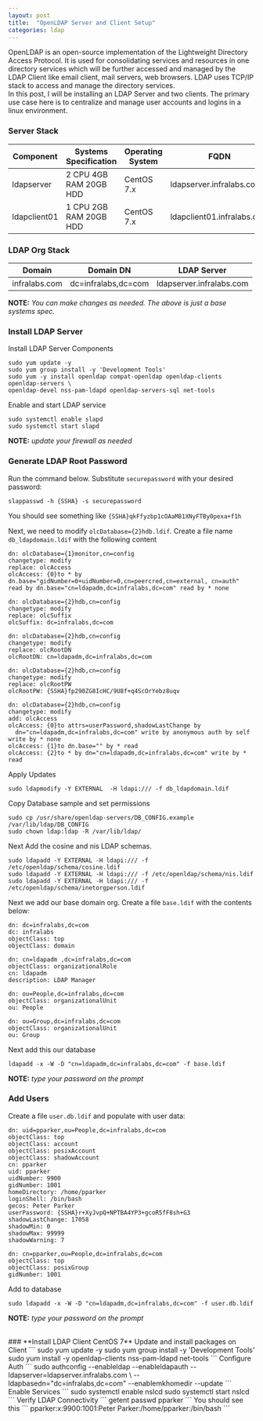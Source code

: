 ```yaml
---
layout: post
title:  "OpenLDAP Server and Client Setup"
categories: ldap
---
```


OpenLDAP is an open-source implementation of the Lightweight Directory Access Protocol. It is used for consolidating services and resources in one directory services which will be further accessed and managed by the LDAP Client like email client, mail servers, web browsers. LDAP uses TCP/IP stack to access and manage the directory services.
<br>
In this post, I will be installing an LDAP Server and two clients. The primary use case here is to centralize and manage user accounts and logins in a linux environment.

### **Server Stack**

  Component   |  Systems Specification   | Operating System  |      FQDN
 ------------ | ------------------------ | ----------------- | ------------------------------
 ldapserver   | 2 CPU  4GB RAM  20GB HDD |  CentOS 7.x       |  ldapserver.infralabs.com
 ldapclient01 | 1 CPU  2GB RAM  20GB HDD |  CentOS 7.x       |  ldapclient01.infralabs.com

### **LDAP Org Stack**

  Domain       |      Domain DN      |   LDAP Server  
 ------------- | --------------------| ----------------- 
 infralabs.com | dc=infralabs,dc=com |  ldapserver.infralabs.com

**NOTE:** *You can make changes as needed. The above is just a base systems spec.*

### **Install LDAP Server**
Install LDAP Server Components
```
sudo yum update -y
sudo yum group install -y 'Development Tools'
sudo yum -y install openldap compat-openldap openldap-clients openldap-servers \
openldap-devel nss-pam-ldapd openldap-servers-sql net-tools
```
Enable and start LDAP service
```
sudo systemctl enable slapd
sudo systemctl start slapd
```
**NOTE:** *update your firewall as needed*

### **Generate LDAP Root Password**
Run the command below. Substitute ```securepassword``` with your desired password:
```
slappasswd -h {SSHA} -s securepassword
```
You should see something like ```{SSHA}qkFfyzbp1cOAaM81XNyFTBy0pexa+f1h```

Next, we need to modify ```olcDatabase={2}hdb.ldif```. Create a file name ```db_ldapdomain.ldif``` with the following content

```
dn: olcDatabase={1}monitor,cn=config
changetype: modify
replace: olcAccess
olcAccess: {0}to * by dn.base="gidNumber=0+uidNumber=0,cn=peercred,cn=external, cn=auth" read by dn.base="cn=ldapadm,dc=infralabs,dc=com" read by * none

dn: olcDatabase={2}hdb,cn=config
changetype: modify
replace: olcSuffix
olcSuffix: dc=infralabs,dc=com

dn: olcDatabase={2}hdb,cn=config
changetype: modify
replace: olcRootDN
olcRootDN: cn=ldapadm,dc=infralabs,dc=com

dn: olcDatabase={2}hdb,cn=config
changetype: modify
replace: olcRootPW
olcRootPW: {SSHA}fp290ZG8IcHC/9U8f+q4ScOrYebz8uqv

dn: olcDatabase={2}hdb,cn=config
changetype: modify
add: olcAccess
olcAccess: {0}to attrs=userPassword,shadowLastChange by
  dn="cn=ldapadm,dc=infralabs,dc=com" write by anonymous auth by self write by * none
olcAccess: {1}to dn.base="" by * read
olcAccess: {2}to * by dn="cn=ldapadm,dc=infralabs,dc=com" write by * read
```

Apply Updates
```
sudo ldapmodify -Y EXTERNAL  -H ldapi:/// -f db_ldapdomain.ldif
```

Copy Database sample and set permissions
```
sudo cp /usr/share/openldap-servers/DB_CONFIG.example /var/lib/ldap/DB_CONFIG
sudo chown ldap:ldap -R /var/lib/ldap/
```

Next Add the cosine and nis LDAP schemas.
```
sudo ldapadd -Y EXTERNAL -H ldapi:/// -f /etc/openldap/schema/cosine.ldif
sudo ldapadd -Y EXTERNAL -H ldapi:/// -f /etc/openldap/schema/nis.ldif 
sudo ldapadd -Y EXTERNAL -H ldapi:/// -f /etc/openldap/schema/inetorgperson.ldif
```

Next we add our base domain org. Create a file ```base.ldif``` with the contents below:
```
dn: dc=infralabs,dc=com
dc: infralabs
objectClass: top
objectClass: domain

dn: cn=ldapadm ,dc=infralabs,dc=com
objectClass: organizationalRole
cn: ldapadm
description: LDAP Manager

dn: ou=People,dc=infralabs,dc=com
objectClass: organizationalUnit
ou: People

dn: ou=Group,dc=infralabs,dc=com
objectClass: organizationalUnit
ou: Group
```
Next add this our database
```
ldapadd -x -W -D "cn=ldapadm,dc=infralabs,dc=com" -f base.ldif
```
**NOTE:** *type your password on the prompt*




### **Add Users**
Create a file ```user.db.ldif``` and populate with user data:
```
dn: uid=pparker,ou=People,dc=infralabs,dc=com
objectClass: top
objectClass: account
objectClass: posixAccount
objectClass: shadowAccount
cn: pparker
uid: pparker
uidNumber: 9900
gidNumber: 1001
homeDirectory: /home/pparker
loginShell: /bin/bash
gecos: Peter Parker
userPassword: {SSHA}r+XyJvpQ+NPTBA4YP3+gcoR5fF8sh+G3
shadowLastChange: 17058
shadowMin: 0
shadowMax: 99999
shadowWarning: 7

dn: cn=pparker,ou=People,dc=infralabs,dc=com
objectClass: top
objectClass: posixGroup
gidNumber: 1001
```
Add to database
```
sudo ldapadd -x -W -D "cn=ldapadm,dc=infralabs,dc=com" -f user.db.ldif
```
**NOTE:** *type your password on the prompt*




<br>
### **Install LDAP Client CentOS 7**
Update and install packages on Client
```
sudo yum update -y
sudo yum group install -y 'Development Tools'
sudo yum install -y openldap-clients nss-pam-ldapd net-tools
```
Configure Auth
```
sudo authconfig --enableldap --enableldapauth --ldapserver=ldapserver.infralabs.com \
--ldapbasedn="dc=infralabs,dc=com" --enablemkhomedir --update
```
Enable Services
```
sudo systemctl enable nslcd
sudo systemctl start nslcd
```
Verify LDAP Connectivity
```
getent passwd pparker
```
You should see this
```
pparker:x:9900:1001:Peter Parker:/home/pparker:/bin/bash
```
